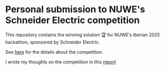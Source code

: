 # Personal submission to NUWE's Schneider Electric competition


This repository contains the winning solution 🏆 for NUWE's Iberian 2025 hackathon, sponsored by Schneider Electric. 

See [here](https://nuwe.io/hackathons/schneider-electric-iberian-2025) for the details about the competition.

I wrote my thoughts on the competition in this [report](report.md)